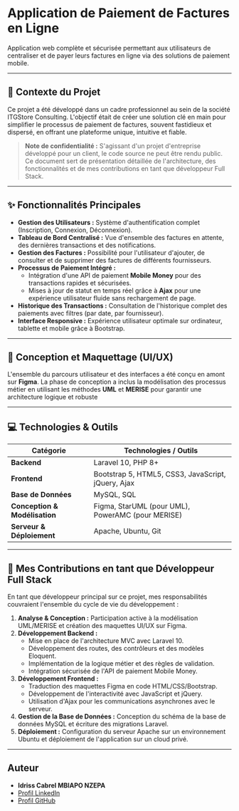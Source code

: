 # Application de Paiement de Factures en Ligne

Application web complète et sécurisée permettant aux utilisateurs de centraliser et de payer leurs factures en ligne via des solutions de paiement mobile.

---

## 📝 Contexte du Projet

Ce projet a été développé dans un cadre professionnel au sein de la société ITGStore Consulting. L'objectif était de créer une solution clé en main pour simplifier le processus de paiement de factures, souvent fastidieux et dispersé, en offrant une plateforme unique, intuitive et fiable.

> **Note de confidentialité :** S'agissant d'un projet d'entreprise développé pour un client, le code source ne peut être rendu public. Ce document sert de présentation détaillée de l'architecture, des fonctionnalités et de mes contributions en tant que développeur Full Stack.

---

## ✨ Fonctionnalités Principales

*   **Gestion des Utilisateurs :** Système d'authentification complet (Inscription, Connexion, Déconnexion).
*   **Tableau de Bord Centralisé :** Vue d'ensemble des factures en attente, des dernières transactions et des notifications.
*   **Gestion des Factures :** Possibilité pour l'utilisateur d'ajouter, de consulter et de supprimer des factures de différents fournisseurs.
*   **Processus de Paiement Intégré :**
    *   Intégration d'une API de paiement **Mobile Money** pour des transactions rapides et sécurisées.
    *   Mises à jour de statut en temps réel grâce à **Ajax** pour une expérience utilisateur fluide sans rechargement de page.
*   **Historique des Transactions :** Consultation de l'historique complet des paiements avec filtres (par date, par fournisseur).
*   **Interface Responsive :** Expérience utilisateur optimale sur ordinateur, tablette et mobile grâce à Bootstrap.

---

## 🎨 Conception et Maquettage (UI/UX)

L'ensemble du parcours utilisateur et des interfaces a été conçu en amont sur **Figma**. La phase de conception a inclus la modélisation des processus métier en utilisant les méthodes **UML** et **MERISE** pour garantir une architecture logique et robuste

---

## 💻 Technologies & Outils

| Catégorie             | Technologies / Outils                                      |
| --------------------- | ---------------------------------------------------------- |
| **Backend**           | Laravel 10, PHP 8+                                         |
| **Frontend**          | Bootstrap 5, HTML5, CSS3, JavaScript, jQuery, Ajax         |
| **Base de Données**   | MySQL, SQL                                                 |
| **Conception & Modélisation** | Figma, StarUML (pour UML), PowerAMC (pour MERISE)          |
| **Serveur & Déploiement** | Apache, Ubuntu, Git                                        |

---

## 🚀 Mes Contributions en tant que Développeur Full Stack

En tant que développeur principal sur ce projet, mes responsabilités couvraient l'ensemble du cycle de vie du développement :

1.  **Analyse & Conception :** Participation active à la modélisation UML/MERISE et création des maquettes UI/UX sur Figma.
2.  **Développement Backend :**
    *   Mise en place de l'architecture MVC avec Laravel 10.
    *   Développement des routes, des contrôleurs et des modèles Eloquent.
    *   Implémentation de la logique métier et des règles de validation.
    *   Intégration sécurisée de l'API de paiement Mobile Money.
3.  **Développement Frontend :**
    *   Traduction des maquettes Figma en code HTML/CSS/Bootstrap.
    *   Développement de l'interactivité avec JavaScript et jQuery.
    *   Utilisation d'Ajax pour les communications asynchrones avec le serveur.
4.  **Gestion de la Base de Données :** Conception du schéma de la base de données MySQL et écriture des migrations Laravel.
5.  **Déploiement :** Configuration du serveur Apache sur un environnement Ubuntu et déploiement de l'application sur un cloud privé.

---

## Auteur

*   **Idriss Cabrel MBIAPO NZEPA**
*   [Profil LinkedIn](https://www.linkedin.com/in/idriss-cabrel-mbiapo-nzepa-b1222a363)
*   [Profil GitHub](https://github.com/idriss-mbiapo/)
